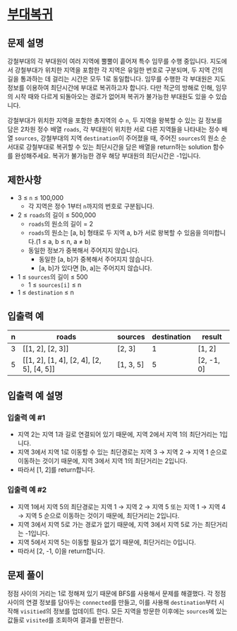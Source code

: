 # [부대복귀](https://school.programmers.co.kr/learn/courses/30/lessons/132266)

## 문제 설명

강철부대의 각 부대원이 여러 지역에 뿔뿔이 흩어져 특수 임무를 수행 중입니다. 지도에서 강철부대가 위치한 지역을 포함한 각 지역은 유일한 번호로 구분되며, 두 지역 간의 길을 통과하는 데 걸리는 시간은 모두 1로 동일합니다. 임무를 수행한 각 부대원은 지도 정보를 이용하여 최단시간에 부대로 복귀하고자 합니다. 다만 적군의 방해로 인해, 임무의 시작 때와 다르게 되돌아오는 경로가 없어져 복귀가 불가능한 부대원도 있을 수 있습니다.

강철부대가 위치한 지역을 포함한 총지역의 수 `n`, 두 지역을 왕복할 수 있는 길 정보를 담은 2차원 정수 배열 `roads`, 각 부대원이 위치한 서로 다른 지역들을 나타내는 정수 배열 `sources`, 강철부대의 지역 `destination`이 주어졌을 때, 주어진 `sources`의 원소 순서대로 강철부대로 복귀할 수 있는 최단시간을 담은 배열을 return하는 solution 함수를 완성해주세요. 복귀가 불가능한 경우 해당 부대원의 최단시간은 -1입니다.

## 제한사항

- 3 ≤ `n` ≤ 100,000
  - 각 지역은 정수 1부터 `n`까지의 번호로 구분됩니다.
- 2 ≤ `roads`의 길이 ≤ 500,000
  - `roads`의 원소의 길이 = 2
  - `roads`의 원소는 [a, b] 형태로 두 지역 a, b가 서로 왕복할 수 있음을 의미합니다.(1 ≤ a, b ≤ n, a ≠ b)
  - 동일한 정보가 중복해서 주어지지 않습니다.
    - 동일한 [a, b]가 중복해서 주어지지 않습니다.
    - [a, b]가 있다면 [b, a]는 주어지지 않습니다.
- 1 ≤ `sources`의 길이 ≤ 500
  - 1 ≤ `sources[i]` ≤ n
- 1 ≤ `destination` ≤ n

## 입출력 예

| n   | roads                                    | sources   | destination | result     |
| --- | ---------------------------------------- | --------- | ----------- | ---------- |
| 3   | [[1, 2], [2, 3]]                         | [2, 3]    | 1           | [1, 2]     |
| 5   | [[1, 2], [1, 4], [2, 4], [2, 5], [4, 5]] | [1, 3, 5] | 5           | [2, -1, 0] |

## 입출력 예 설명

### 입출력 예 #1

- 지역 2는 지역 1과 길로 연결되어 있기 때문에, 지역 2에서 지역 1의 최단거리는 1입니다.
- 지역 3에서 지역 1로 이동할 수 있는 최단경로는 지역 3 → 지역 2 → 지역 1 순으로 이동하는 것이기 때문에, 지역 3에서 지역 1의 최단거리는 2입니다.
- 따라서 [1, 2]를 return합니다.

### 입출력 예 #2

- 지역 1에서 지역 5의 최단경로는 지역 1 → 지역 2 → 지역 5 또는 지역 1 → 지역 4 → 지역 5 순으로 이동하는 것이기 때문에, 최단거리는 2입니다.
- 지역 3에서 지역 5로 가는 경로가 없기 때문에, 지역 3에서 지역 5로 가는 최단거리는 -1입니다.
- 지역 5에서 지역 5는 이동할 필요가 없기 때문에, 최단거리는 0입니다.
- 따라서 [2, -1, 0]을 return합니다.

## 문제 풀이

정점 사이의 거리는 1로 정해져 있기 때문에 BFS를 사용해서 문제를 해결했다. 각 정점 사이의 연결 정보를 담아두는 `connected`를 만들고, 이를 사용해 `destination`부터 시작해 `visitied`의 정보를 업데이트 한다. 모든 지역을 방문한 이후에는 `sources`에 있는 값들로 `visited`를 조회하여 결과를 반환한다.
